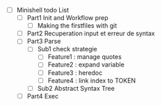 
- [ ] Minishell todo List
    - [ ] Part1 Init and Workflow prep
        - [ ] Making the firstfiles with git
    - [ ] Part2 Recuperation input et erreur de syntax
    - [ ] Part3 Parse
        - [ ] Sub1 check strategie
            - [ ] Feature1 : manage quotes
            - [ ] Feature2 : expand variable
            - [ ] Feature3 : heredoc
            - [ ] Feature4 : link index to TOKEN
        - [ ] Sub2 Abstract Syntax Tree
    - [ ] Part4 Exec
